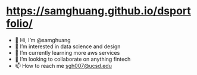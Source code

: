 # https://samghuang.github.io/dsportfolio/
- 👋 Hi, I’m @samghuang
- 👀 I’m interested in data science and design
- 🌱 I’m currently learning more aws services
- 💞️ I’m looking to collaborate on anything fintech
- 📫 How to reach me sgh007@ucsd.edu
